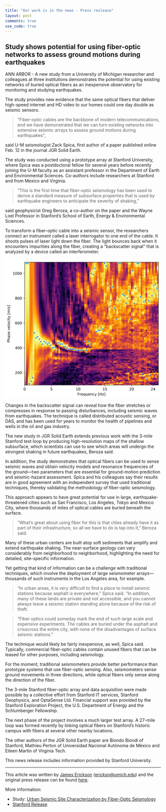 ```yaml
---
title: "Our work is in the news - Press reslease"
layout: post
comments: true
use_code: true
---
```


## Study shows potential for using fiber-optic networks to assess ground motions during earthquakes


ANN ARBOR - A new study from a University of Michigan researcher and colleagues at three institutions demonstrates the potential for using existing networks of buried optical fibers as an inexpensive observatory for monitoring and studying earthquakes.

The study provides new evidence that the same optical fibers that deliver high-speed internet and HD video to our homes could one day double as seismic sensors.

> "Fiber-optic cables are the backbone of modern telecommunications, and we have demonstrated that we can turn existing networks into extensive seismic arrays to assess ground motions during earthquakes",

said U-M seismologist Zack Spica, first author of a paper published online Feb. 12 in the journal JGR Solid Earth.

The study was conducted using a prototype array at Stanford University, where Spica was a postdoctoral fellow for several years before recently joining the U-M faculty as an assistant professor in the Department of Earth and Environmental Sciences. Co-authors include researchers at Stanford and from Mexico and Virginia.

> "This is the first time that fiber-optic seismology has been used to derive a standard measure of subsurface properties that is used by earthquake engineers to anticipate the severity of shaking,” 

said geophysicist Greg Beroza, a co-author on the paper and the Wayne Loel Professor in Stanford’s School of Earth, Energy & Environmental Sciences.

To transform a fiber-optic cable into a seismic sensor, the researchers connect an instrument called a laser interrogator to one end of the cable. It shoots pulses of laser light down the fiber. The light bounces back when it encounters impurities along the fiber, creating a “backscatter signal” that is analyzed by a device called an interferometer.

![DC](disp.png)

Changes in the backscatter signal can reveal how the fiber stretches or compresses in response to passing disturbances, including seismic waves from earthquakes. The technique is called distributed acoustic sensing, or DAS, and has been used for years to monitor the health of pipelines and wells in the oil and gas industry.

The new study in JGR Solid Earth extends previous work with the 3-mile Stanford test loop by producing high-resolution maps of the shallow subsurface, which scientists can use to see which areas will undergo the strongest shaking in future earthquakes, Beroza said.

In addition, the study demonstrates that optical fibers can be used to sense seismic waves and obtain velocity models and resonance frequencies of the ground—two parameters that are essential for ground-motion prediction and seismic-hazard assessment. Spica and his colleagues say their results are in good agreement with an independent survey that used traditional techniques, thereby validating the methodology of fiber-optic seismology.

This approach appears to have great potential for use in large, earthquake-threatened cities such as San Francisco, Los Angeles, Tokyo and Mexico City, where thousands of miles of optical cables are buried beneath the surface.

> “What’s great about using fiber for this is that cities already have it as part of their infrastructure, so all we have to do is tap into it,” Beroza said.

Many of these urban centers are built atop soft sediments that amplify and extend earthquake shaking. The near-surface geology can vary considerably from neighborhood to neighborhood, highlighting the need for detailed, site-specific information.

Yet getting that kind of information can be a challenge with traditional techniques, which involve the deployment of large seismometer arrays—thousands of such instruments in the Los Angeles area, for example.

> “In urban areas, it is very difficult to find a place to install seismic stations because asphalt is everywhere,” Spica said. “In addition, many of these lands are private and not accessible, and you cannot always leave a seismic station standing alone because of the risk of theft.

> “Fiber optics could someday mark the end of such large scale and expensive experiments. The cables are buried under the asphalt and crisscross the entire city, with none of the disadvantages of surface seismic stations.”

The technique would likely be fairly inexpensive, as well, Spica said. Typically, commercial fiber-optic cables contain unused fibers that can be leased for other purposes, including seismology.

For the moment, traditional seismometers provide better performance than prototype systems that use fiber-optic sensing. Also, seismometers sense ground movements in three directions, while optical fibers only sense along the direction of the fiber.

The 3-mile Stanford fiber-optic array and data acquisition were made possible by a collective effort from Stanford IT services, Stanford Geophysics, and OptaSense Ltd. Financial support was provided by the Stanford Exploration Project, the U.S. Department of Energy and the Schlumberger Fellowship.

The next phase of the project involves a much larger test array. A 27-mile loop was formed recently by linking optical fibers on Stanford’s historic campus with fibers at several other nearby locations.

The other authors of the JGR Solid Earth paper are Biondo Biondi of Stanford, Mathieu Perton of Universidad Nacional Autónoma de México and Eileen Martin of Virginia Tech.

This news release includes information provided by Stanford University.


-----
This article was written by [James Erickson](https://news.umich.edu/author/jim-erickson/) (ericksn@umich.edu) and the original press release can be found [here](https://news.umich.edu/study-shows-potential-for-using-fiber-optic-networks-to-assess-ground-motions-during-earthquakes/).  

More information:

- Study: [Urban Seismic Site Characterization by Fiber-Optic Seismology](https://agupubs.onlinelibrary.wiley.com/doi/10.1029/2019JB018656)
- [Stanford Release](https://earth.stanford.edu/news/harnessing-fiber-optic-networks-map-earthquake-trouble-spots#gs.2io31n)






